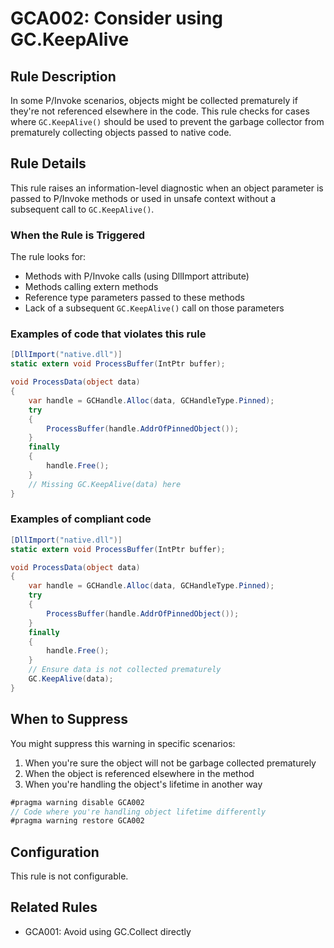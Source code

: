 # GCA002: Consider using GC.KeepAlive

## Rule Description

In some P/Invoke scenarios, objects might be collected prematurely if they're not referenced elsewhere in the code. This rule checks for cases where `GC.KeepAlive()` should be used to prevent the garbage collector from prematurely collecting objects passed to native code.

## Rule Details

This rule raises an information-level diagnostic when an object parameter is passed to P/Invoke methods or used in unsafe context without a subsequent call to `GC.KeepAlive()`.

### When the Rule is Triggered

The rule looks for:
- Methods with P/Invoke calls (using DllImport attribute)
- Methods calling extern methods
- Reference type parameters passed to these methods
- Lack of a subsequent `GC.KeepAlive()` call on those parameters

### Examples of code that violates this rule

```csharp
[DllImport("native.dll")]
static extern void ProcessBuffer(IntPtr buffer);

void ProcessData(object data)
{
    var handle = GCHandle.Alloc(data, GCHandleType.Pinned);
    try
    {
        ProcessBuffer(handle.AddrOfPinnedObject());
    }
    finally
    {
        handle.Free();
    }
    // Missing GC.KeepAlive(data) here
}
```

### Examples of compliant code

```csharp
[DllImport("native.dll")]
static extern void ProcessBuffer(IntPtr buffer);

void ProcessData(object data)
{
    var handle = GCHandle.Alloc(data, GCHandleType.Pinned);
    try
    {
        ProcessBuffer(handle.AddrOfPinnedObject());
    }
    finally
    {
        handle.Free();
    }
    // Ensure data is not collected prematurely
    GC.KeepAlive(data);
}
```

## When to Suppress

You might suppress this warning in specific scenarios:

1. When you're sure the object will not be garbage collected prematurely
2. When the object is referenced elsewhere in the method
3. When you're handling the object's lifetime in another way

```csharp
#pragma warning disable GCA002
// Code where you're handling object lifetime differently
#pragma warning restore GCA002
```

## Configuration

This rule is not configurable.

## Related Rules

- GCA001: Avoid using GC.Collect directly 